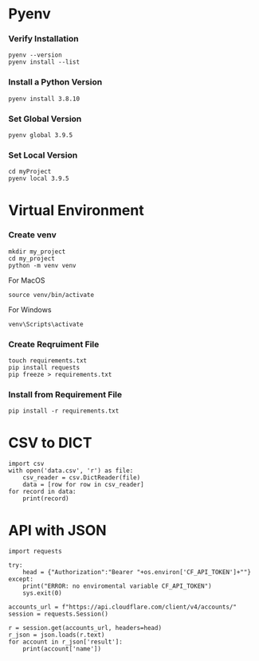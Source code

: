 # Pyenv
### Verify Installation
```
pyenv --version
pyenv install --list
```
### Install a Python Version
```
pyenv install 3.8.10
```
### Set Global Version
```
pyenv global 3.9.5
```
### Set Local Version
```
cd myProject
pyenv local 3.9.5
```

# Virtual Environment
### Create venv
```
mkdir my_project
cd my_project
python -m venv venv
```
For MacOS
```
source venv/bin/activate
```
For Windows
```
venv\Scripts\activate
```
### Create Reqruiment File
```
touch requirements.txt
pip install requests
pip freeze > requirements.txt
```
### Install from Requirement File
```
pip install -r requirements.txt
```

# CSV to DICT
```
import csv
with open('data.csv', 'r') as file:
    csv_reader = csv.DictReader(file)
    data = [row for row in csv_reader]
for record in data:
	print(record)
```

# API with JSON
```
import requests

try:
    head = {"Authorization":"Bearer "+os.environ['CF_API_TOKEN']+""}
except:
    print("ERROR: no enviromental variable CF_API_TOKEN")
    sys.exit(0)

accounts_url = f"https://api.cloudflare.com/client/v4/accounts/"
session = requests.Session()

r = session.get(accounts_url, headers=head)
r_json = json.loads(r.text)
for account in r_json['result']:
	print(account['name'])
```